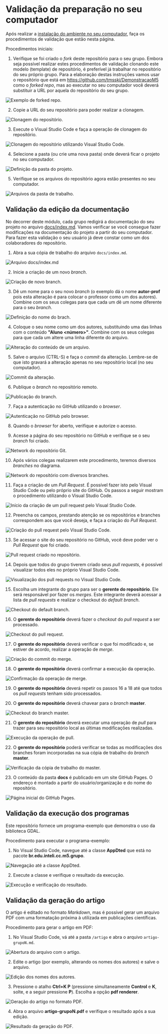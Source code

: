 # Validação da preparação no seu computador

Após realizar a [instalação do ambiente no seu computador](install.md), faça os procedimentos de validação que estão nesta página.

Procedimentos iniciais:

1. Verifique se foi criado o *fork* deste repositório para o seu grupo. Embora seja possível realizar estes procedimentos de validação clonando este modelo (template) de repositório, é preferível já trabalhar no repositório do seu próprio grupo. Para a elaboração destas instruções vamos usar o repositório que está em https://github.com/tmsski/DemonstracaoM5 como o *forked repo*, mas ao executar no seu computador você deverá substituir a URL por aquela do repositório do seu grupo.

![Exemplo de *forked repo*.](./docs/img/fork-repositorio.png)

2. Copie a URL do seu repositório para poder realizar a clonagem.

![Clonagem do repositório.](./docs/img/clone-repo.png)
   
3. Execute o Visual Studio Code e faça a operação de clonagem do repositório.

![Clonagem do repositório utilizando Visual Studio Code.](./docs/img/clone-repo-vscode.png)

4. Selecione a pasta (ou crie uma nova pasta) onde deverá ficar o projeto no seu computador.

![Definição da pasta do projeto.](docs/img/select-clone-folder.png)

5. Verifique se os arquivos do repositório agora estão presentes no seu computador.

![Arquivos da pasta de trabalho.](docs/img/vscode-work-folder.png)

## Validação da edição da documentação

No decorrer deste módulo, cada grupo redigirá a documentação do seu projeto no arquivo [docs/index.md](docs/index.md). Vamos verificar se você consegue fazer modificações na documentação do projeto a partir do seu computador. Para fazer esta validação o seu usuário já deve constar como um dos colaboradores do repositório.

1. Abra a sua cópia de trabalho do arquivo `docs/index.md`.

![Arquivo docs/index.md](docs/img/vscode-docs-index.png)

2. Inicie a criação de um novo *branch*.

![Criação de novo branch.](docs/img/vscode-create-branch.png)

3. Dê um nome para o seu novo *branch* (o exemplo dá o nome **autor-prof** pois esta alteração é para colocar o professor como um dos autores). Combine com os seus colegas para que cada um dê um nome diferente para o seu *branch*.

![Definição do nome do brach.](docs/img/vscode-branch-name.png)

4. Coloque o seu nome como um dos autores, substituindo uma das linhas com o conteúdo **"Aluno <número>"**. Combine com os seus colegas para que cada um altere uma linha diferente do arquivo.

![Alteração do conteúdo de um arquivo.](docs/img/vscode-change-branch.png)

5. Salve o arquivo (CTRL-S) e faça o *commit* da alteração. Lembre-se de que isto gravará a alteração apenas no seu repositório local (no seu computador).

![*Commit* da alteração.](docs/img/vscode-commit.png)

6. Publique o *branch* no repositório remoto.

![Publicação do *branch*.](docs/img/vscode-publish-branch.png)

7. Faça a autenticação no GitHub utilizando o *browser*.

![Autenticação no GitHub pelo browser.](docs/img/github-auth-browser.png)

8. Quando o *browser* for aberto, verifique e autorize o acesso.

9. Acesse a página do seu repositório no GitHub e verifique se o seu *branch* foi criado.

![Network do repositório Git.](docs/img/github-network.png)

10. Após vários colegas realizarem este procedimento, teremos diversos *branches* no diagrama.

![Network do repositório com diversos branches.](docs/img/github-network-several.png)

11. Faça a criação de um *Pull Request*. É possível fazer isto pelo Visual Studio Code ou pelo próprio site do GitHub. Os passos a seguir mostram o procedimento utilizando o Visual Studio Code.

![Início da criação de um pull request pelo Visual Studio Code.](docs/img/vscode-create-pull-request.png)

12. Preencha os campos, prestando atenção se os repositórios e branches correspondem aos que você deseja, e faça a criação do *Pull Request*.

![Criação do pull request pelo Visual Studio Code.](docs/img/vscode-create-pull-request-2.png)

13. Se acessar o site do seu repositório no GitHub, você deve poder ver o *Pull Request* que foi criado.

![Pull request criado no repositório.](docs/img/github-pull-request-created.png)

14. Depois que todos do grupo tiverem criado seus *pull requests*, é possível visualizar todos eles no próprio Visual Studio Code.

![Visualização dos pull requests no Visual Studio Code.](docs/img/vscode-refresh-pull-requests.png)

15.  Escolha um integrante do grupo para ser o **gerente do repositório**. Ele será responsável por fazer os *merges*. Este integrante deverá acessar a lista de *pull requests* e realizar o checkout do *default branch*.

![Checkout do default branch.](docs/img/vscode-merge1.png)

16. O **gerente do repositório** deverá fazer o *checkout* do *pull request* a ser processado.

![Checkout do pull request.](docs/img/vscode-merge2.png)

17. O **gerente do repositório** deverá verificar o que foi modificado e, se estiver de acordo, realizar a operação de *merge*.

![Criação do commit do merge.](docs/img/vscode-merge3.png)

18. O **gerente do repositório** deverá confirmar a execução da operação.

![Confirmação da operação de merge.](docs/img/vscode-merge4.png)

19. O **gerente do repositório** deverá repetir os passos 16 a 18 até que todos os *pull requests* tenham sido processados.

20. O **gerente do repositório** deverá chavear para o *branch* **master**.

![Checkout do branch master.](docs/img/vscode-merge5.png)

21. O **gerente do repositório** deverá executar uma operação de *pull* para trazer para seu repositório local as últimas modificações realizadas.

![Execução da operação de pull.](docs/img/vscode-merge6.png)

22. O **gerente do repositório** poderá verificar se todas as modificações dos branches foram incorporadas na sua cópia de trabalho do *branch* **master**.

![Verificação da cópia de trabalho do master.](docs/img/vscode-merge7.png)

23. O conteúdo da pasta **docs** é publicado em um site GitHub Pages. O endereço é montado a partir do usuário/organização e do nome do repositório.

![Página inicial do GitHub Pages.](docs/img/github-pages.png)

## Validação da execução dos programas

Este repositório fornece um programa-exemplo que demonstra o uso da biblioteca GDAL.

Procedimento para executar o programa-exemplo:

1. No Visual Studio Code, navegue até a classe **AppDted** que está no pacote **br.edu.inteli.cc.m5.grupo**.

![Navegação até a classe AppDted.](docs/img/vscode-java-app.png)

2. Execute a classe e verifique o resultado da execução.

![Execução e verificação do resultado.](docs/img/vscode-exec-result.png)


## Validação da geração do artigo

O artigo é editado no formato *Markdown*, mas é possível gerar um arquivo PDF com uma formatação próxima à utilizada em publicações científicas.

Procedimento para gerar o artigo em PDF:

1. No Visual Studio Code, vá até a pasta `/artigo` e abra o arquivo `artigo-grupoN.md`.

![Abertura do arquivo com o artigo.](docs/img/vscode-abrir-artigo.png)

2. Edite o artigo (por exemplo, alterando os nomes dos autores) e salve o arquivo.

![Edição dos nomes dos autores.](docs/img/vscode-artigo-autores.png)

3. Pressione o atalho **Ctrl+K P** (pressione simultaneamente **Control** e **K**, solte, e a seguir pressione **P**). Escolha a opção **pdf renderer**.

![Geração do artigo no formato PDF.](docs/img/vscode-artigo-pdf.png)

4. Abra o arquivo **artigo-grupoN.pdf** e verifique o resultado após a sua edição.

![Resultado da geração do PDF.](docs/img/vscode-artigo-resultado.png)